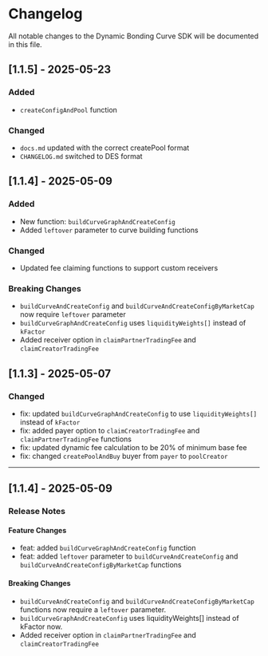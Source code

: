 # Changelog

All notable changes to the Dynamic Bonding Curve SDK will be documented in this file.

## [1.1.5] - 2025-05-23

### Added

- `createConfigAndPool` function

### Changed 

- `docs.md` updated with the correct createPool format
- `CHANGELOG.md` switched to DES format

## [1.1.4] - 2025-05-09

### Added

- New function: `buildCurveGraphAndCreateConfig`
- Added `leftover` parameter to curve building functions

### Changed

- Updated fee claiming functions to support custom receivers

### Breaking Changes

- `buildCurveAndCreateConfig` and `buildCurveAndCreateConfigByMarketCap` now require `leftover` parameter
- `buildCurveGraphAndCreateConfig` uses `liquidityWeights[]` instead of `kFactor`
- Added receiver option in `claimPartnerTradingFee` and `claimCreatorTradingFee`

## [1.1.3] - 2025-05-07

### Changed

- fix: updated `buildCurveGraphAndCreateConfig` to use `liquidityWeights[]` instead of `kFactor`
- fix: added payer option to `claimCreatorTradingFee` and `claimPartnerTradingFee` functions
- fix: updated dynamic fee calculation to be 20% of minimum base fee
- fix: changed `createPoolAndBuy` buyer from `payer` to `poolCreator`

---

## [1.1.4] - 2025-05-09

### Release Notes

#### Feature Changes

- feat: added `buildCurveGraphAndCreateConfig` function
- feat: added `leftover` parameter to `buildCurveAndCreateConfig` and `buildCurveAndCreateConfigByMarketCap` functions

#### Breaking Changes

- `buildCurveAndCreateConfig` and `buildCurveAndCreateConfigByMarketCap` functions now require a `leftover` parameter.
- `buildCurveGraphAndCreateConfig` uses liquidityWeights[] instead of kFactor now.
- Added receiver option in `claimPartnerTradingFee` and `claimCreatorTradingFee`
